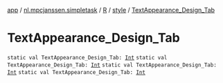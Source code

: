 [app](../../../index.md) / [nl.mpcjanssen.simpletask](../../index.md) / [R](../index.md) / [style](index.md) / [TextAppearance_Design_Tab](.)

# TextAppearance_Design_Tab

`static val TextAppearance_Design_Tab: `[`Int`](https://kotlinlang.org/api/latest/jvm/stdlib/kotlin/-int/index.html)
`static val TextAppearance_Design_Tab: `[`Int`](https://kotlinlang.org/api/latest/jvm/stdlib/kotlin/-int/index.html)
`static val TextAppearance_Design_Tab: `[`Int`](https://kotlinlang.org/api/latest/jvm/stdlib/kotlin/-int/index.html)
`static val TextAppearance_Design_Tab: `[`Int`](https://kotlinlang.org/api/latest/jvm/stdlib/kotlin/-int/index.html)